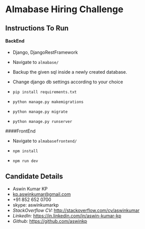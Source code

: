 # Almabase Hiring Challenge

## Instructions To Run

#### BackEnd

+ Django, DjangoRestFramework 

+ Navigate to `almabase/`

+ Backup the given sql inside a newly created database.

+ Change django db settings according to your choice

+ `pip install requirements.txt`

+ `python manage.py makemigrations`

+ `python manage.py migrate`

+ `python manage.py runserver`

####FrontEnd 

+ Navigate to `almabasefrontend/`

+ `npm install`

+ `npm run dev`

## Candidate Details

+ Aswin Kumar KP
+ kp.aswinkumar@gmail.com
+ +91 852 652 0700
+ skype: aswinkumarkp
+ *StackOverflow CV:* http://stackoverflow.com/cv/aswinkumar
+ *LinkedIn:* https://in.linkedin.com/in/aswin-kumar-kp
+ *Github:* https://github.com/aswinkp